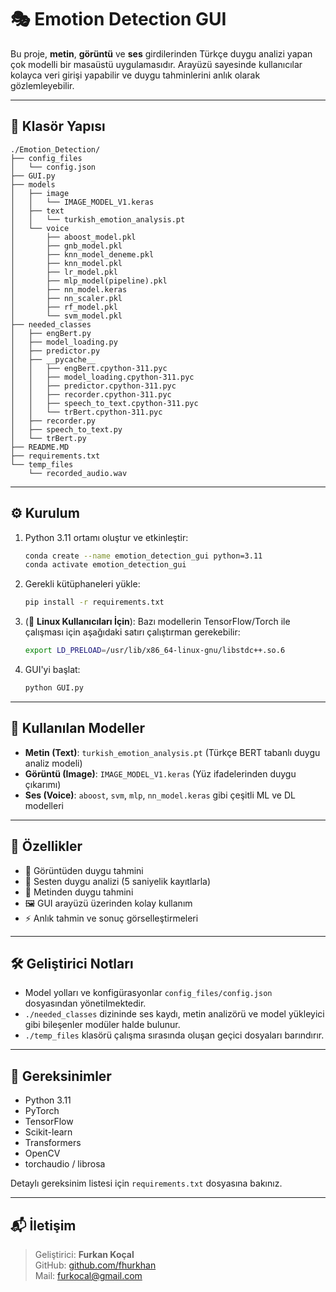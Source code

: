 # 🎭 Emotion Detection GUI

Bu proje, **metin**, **görüntü** ve **ses** girdilerinden Türkçe duygu analizi yapan çok modelli bir masaüstü uygulamasıdır. Arayüzü sayesinde kullanıcılar kolayca veri girişi yapabilir ve duygu tahminlerini anlık olarak gözlemleyebilir.

---

## 📂 Klasör Yapısı

```
./Emotion_Detection/
├── config_files
│   └── config.json
├── GUI.py
├── models
│   ├── image
│   │   └── IMAGE_MODEL_V1.keras
│   ├── text
│   │   └── turkish_emotion_analysis.pt
│   └── voice
│       ├── aboost_model.pkl
│       ├── gnb_model.pkl
│       ├── knn_model_deneme.pkl
│       ├── knn_model.pkl
│       ├── lr_model.pkl
│       ├── mlp_model(pipeline).pkl
│       ├── nn_model.keras
│       ├── nn_scaler.pkl
│       ├── rf_model.pkl
│       └── svm_model.pkl
├── needed_classes
│   ├── engBert.py
│   ├── model_loading.py
│   ├── predictor.py
│   ├── __pycache__
│   │   ├── engBert.cpython-311.pyc
│   │   ├── model_loading.cpython-311.pyc
│   │   ├── predictor.cpython-311.pyc
│   │   ├── recorder.cpython-311.pyc
│   │   ├── speech_to_text.cpython-311.pyc
│   │   └── trBert.cpython-311.pyc
│   ├── recorder.py
│   ├── speech_to_text.py
│   └── trBert.py
├── README.MD
├── requirements.txt
└── temp_files
    └── recorded_audio.wav
```

---

## ⚙️ Kurulum

1. Python 3.11 ortamı oluştur ve etkinleştir:
   ```bash
   conda create --name emotion_detection_gui python=3.11
   conda activate emotion_detection_gui
   ```

2. Gerekli kütüphaneleri yükle:
   ```bash
   pip install -r requirements.txt
   ```

3. (🔧 **Linux Kullanıcıları İçin**):
   Bazı modellerin TensorFlow/Torch ile çalışması için aşağıdaki satırı çalıştırman gerekebilir:
   ```bash
   export LD_PRELOAD=/usr/lib/x86_64-linux-gnu/libstdc++.so.6
   ```

4. GUI'yi başlat:
   ```bash
   python GUI.py
   ```

---

## 🧠 Kullanılan Modeller

- **Metin (Text)**: `turkish_emotion_analysis.pt` (Türkçe BERT tabanlı duygu analiz modeli)
- **Görüntü (Image)**: `IMAGE_MODEL_V1.keras` (Yüz ifadelerinden duygu çıkarımı)
- **Ses (Voice)**: `aboost`, `svm`, `mlp`, `nn_model.keras` gibi çeşitli ML ve DL modelleri

---

## 🧪 Özellikler

- 📸 Görüntüden duygu tahmini
- 🎤 Sesten duygu analizi (5 saniyelik kayıtlarla)
- 📝 Metinden duygu tahmini
- 🖼️ GUI arayüzü üzerinden kolay kullanım
- ⚡ Anlık tahmin ve sonuç görselleştirmeleri

---

## 🛠 Geliştirici Notları

- Model yolları ve konfigürasyonlar `config_files/config.json` dosyasından yönetilmektedir.
- `./needed_classes` dizininde ses kaydı, metin analizörü ve model yükleyici gibi bileşenler modüler halde bulunur.
- `./temp_files` klasörü çalışma sırasında oluşan geçici dosyaları barındırır.

---

## 📌 Gereksinimler

- Python 3.11
- PyTorch
- TensorFlow
- Scikit-learn
- Transformers
- OpenCV
- torchaudio / librosa

Detaylı gereksinim listesi için `requirements.txt` dosyasına bakınız.

---

## 📬 İletişim

> Geliştirici: **Furkan Koçal**  
> GitHub: [github.com/fhurkhan](https://github.com/Fhurky)  
> Mail: furkocal@gmail.com


